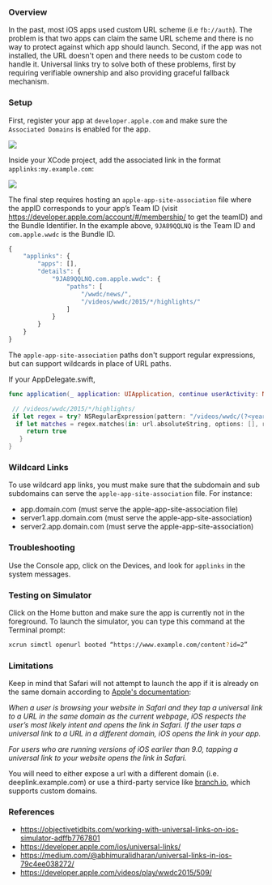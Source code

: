 ### Overview

In the past, most iOS apps used custom URL scheme (i.e `fb://auth`).  The problem is that two apps can claim the same URL scheme and there is no way to protect against which app should launch.  Second, if the app was not installed, the URL doesn't open and there needs to be custom code to handle it.  Universal links try to solve both of these problems, first by requiring verifiable ownership and also providing graceful fallback mechanism.

### Setup

First, register your app at `developer.apple.com` and make sure the `Associated Domains` is enabled for the app.

<img src="https://cdn-images-1.medium.com/max/2000/1*1APbM4gmiSnVg84uATVcdg.png"/>

Inside your XCode project, add the associated link in the format `applinks:my.example.com`:

<img src="https://cdn-images-1.medium.com/max/2000/1*gpKxDQbEYD9QrPutkpsEgw.png"/>

The final step requires hosting an `apple-app-site-association` file where the appID corresponds to your app’s Team ID (visit https://developer.apple.com/account/#/membership/ to get the teamID) and the Bundle Identifier. In the example above, `9JA89QQLNQ` is the Team ID and `com.apple.wwdc` is the Bundle ID.

```javascript
{
    "applinks": {
        "apps": [],
        "details": {
            "9JA89QQLNQ.com.apple.wwdc": {
                "paths": [
                    "/wwdc/news/",
                    "/videos/wwdc/2015/*/highlights/"
                ]
            }
        }
    }
}
```

The `apple-app-site-association` paths don't support regular expressions, but can support wildcards in place of URL paths.

If your AppDelegate.swift,

```swift
func application(_ application: UIApplication, continue userActivity: NSUserActivity, restorationHandler: @escaping ([Any]?) -> Void) -> Bool {

 // /videos/wwdc/2015/*/highlights/
 if let regex = try? NSRegularExpression(pattern: "/videos/wwdc/(?<yearId>\\d+)/(.*?)/highlights/?", options: .caseInsensitive) {
  if let matches = regex.matches(in: url.absoluteString, options: [], range: NSMakeRange(0, url.absoluteString.count)) {
     return true
   }
}

```

### Wildcard Links

To use wildcard app links, you must make sure that the subdomain and sub subdomains can serve the `apple-app-site-association` file.    For instance:

* app.domain.com (must serve the apple-app-site-association file)
* server1.app.domain.com (must serve the apple-app-site-association)
* server2.app.domain.com (must serve the apple-app-site-association)

### Troubleshooting

Use the Console app, click on the Devices, and look for `applinks` in the system messages.

### Testing on Simulator

Click on the Home button and make sure the app is currently not in the foreground.  To launch the simulator, you can type this command at the Terminal prompt:

```bash
xcrun simctl openurl booted “https://www.example.com/content?id=2”
```

### Limitations

Keep in mind that Safari will not attempt to launch the app if it is already on the same domain according to [Apple's documentation](https://developer.apple.com/library/archive/documentation/General/Conceptual/AppSearch/UniversalLinks.html):

_When a user is browsing your website in Safari and they tap a universal link to a URL in the same domain as the current webpage, iOS respects the user’s most likely intent and opens the link in Safari. If the user taps a universal link to a URL in a different domain, iOS opens the link in your app._

_For users who are running versions of iOS earlier than 9.0, tapping a universal link to your website opens the link in Safari._

You will need to either expose a url with a different domain (i.e. deeplink.example.com) or use a third-party service like [branch.io](http://branch.io), which supports custom domains.

### References

* <https://objectivetidbits.com/working-with-universal-links-on-ios-simulator-adffb7767801>
* <https://developer.apple.com/ios/universal-links/>
* <https://medium.com/@abhimuralidharan/universal-links-in-ios-79c4ee038272/>
* <https://developer.apple.com/videos/play/wwdc2015/509/>
